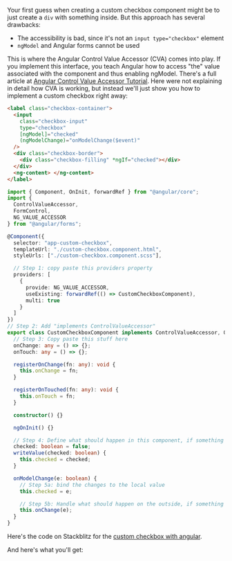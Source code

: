 Your first guess when creating a custom checkbox component might be to just create a `div` with something inside. But this approach has several drawbacks:
- The accessibility is bad, since it's not an `input type="checkbox"` element
- `ngModel` and Angular forms cannot be used

This is where the Angular Control Value Accessor (CVA) comes into play. If you implement this interface, you teach Angular how to access "the" value associated with the component and thus enabling ngModel. There's a full article at [Angular Control Value Accessor Tutorial](/articles/angular/angular-control-value-accessor-example/). Here were not explaining in detail how CVA is working, but instead we'll just show you how to implement a custom checkbox right away:

```html
<label class="checkbox-container">
  <input
    class="checkbox-input"
    type="checkbox"
    [ngModel]="checked"
    (ngModelChange)="onModelChange($event)"
  />
  <div class="checkbox-border">
    <div class="checkbox-filling" *ngIf="checked"></div>
  </div>
  <ng-content> </ng-content>
</label>
```

```typescript
import { Component, OnInit, forwardRef } from "@angular/core";
import {
  ControlValueAccessor,
  FormControl,
  NG_VALUE_ACCESSOR
} from "@angular/forms";

@Component({
  selector: "app-custom-checkbox",
  templateUrl: "./custom-checkbox.component.html",
  styleUrls: ["./custom-checkbox.component.scss"],

  // Step 1: copy paste this providers property
  providers: [
    {
      provide: NG_VALUE_ACCESSOR,
      useExisting: forwardRef(() => CustomCheckboxComponent),
      multi: true
    }
  ]
})
// Step 2: Add "implements ControlValueAccessor"
export class CustomCheckboxComponent implements ControlValueAccessor, OnInit {
  // Step 3: Copy paste this stuff here
  onChange: any = () => {};
  onTouch: any = () => {};

  registerOnChange(fn: any): void {
    this.onChange = fn;
  }

  registerOnTouched(fn: any): void {
    this.onTouch = fn;
  }

  constructor() {}

  ngOnInit() {}

  // Step 4: Define what should happen in this component, if something changes outside
  checked: boolean = false;
  writeValue(checked: boolean) {
    this.checked = checked;
  }

  onModelChange(e: boolean) {
    // Step 5a: bind the changes to the local value
    this.checked = e;

    // Step 5b: Handle what should happen on the outside, if something changes on the inside
    this.onChange(e);
  }
}
```

Here's the code on Stackblitz for the [custom checkbox with angular](https://stackblitz.com/edit/angular-custom-checkbox-component?file=src%2Fapp%2Fcustom-checkbox%2Fcustom-checkbox.component.ts).

And here's what you'll get:

<amp-img class="app-row-img mw600"
         layout="responsive"
         width="968"
         height="1266"
         src="/assets/img/angular/custom-form-control-cva-angular.png">
</amp-img>
